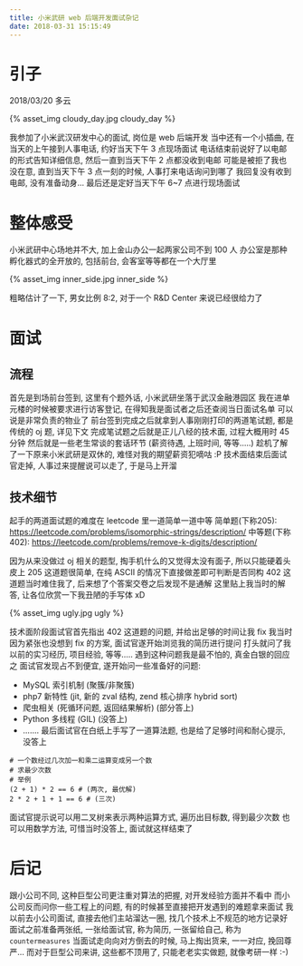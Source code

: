 ```yaml
---
title: 小米武研 web 后端开发面试杂记
date: 2018-03-31 15:15:49
---
```

# 引子

2018/03/20 多云

{% asset_img cloudy_day.jpg cloudy_day %}

我参加了小米武汉研发中心的面试, 岗位是 web 后端开发
当中还有一个小插曲, 在当天的上午接到人事电话, 约好当天下午 3 点现场面试
电话结束前说好了以电邮的形式告知详细信息, 然后一直到当天下午 2 点都没收到电邮
可能是被拒了我也没在意, 直到当天下午 3 点一刻的时候, 人事打来电话询问到哪了
我回复没有收到电邮, 没有准备动身... 最后还是定好当天下午 6~7 点进行现场面试

# 整体感受

小米武研中心场地并不大, 加上金山办公一起两家公司不到 100 人
办公室是那种孵化器式的全开放的, 包括前台, 会客室等等都在一个大厅里

{% asset_img inner_side.jpg inner_side %}

粗略估计了一下, 男女比例 8:2, 对于一个 R&D Center 来说已经很给力了

# 面试

## 流程
首先是到场前台签到, 这里有个题外话, 小米武研坐落于武汉金融港园区
我在进单元楼的时候被要求进行访客登记, 在得知我是面试者之后还查阅当日面试名单
可以说是非常负责的物业了
前台签到完成之后就拿到人事刚刚打印的两道笔试题, 都是传统的 oj 题, 详见下文
完成笔试题之后就是正儿八经的技术面, 过程大概用时 45 分钟
然后就是一些老生常谈的套话环节 (薪资待遇, 上班时间, 等等.....)
趁机了解了一下原来小米武研是双休的, 难怪对我的期望薪资犯嘀咕 :P
技术面结束后面试官走掉, 人事过来提醒说可以走了, 于是马上开溜

## 技术细节
起手的两道面试题的难度在 leetcode 里一道简单一道中等
简单题(下称205): https://leetcode.com/problems/isomorphic-strings/description/
中等题(下称402): https://leetcode.com/problems/remove-k-digits/description/

因为从来没做过 oj 相关的题型, 掏手机什么的又觉得太没有面子, 所以只能硬着头皮上
205 这道题很简单, 在纯 ASCII 的情况下直接做差即可判断是否同构
402 这道题当时难住我了, 后来想了个答案交卷之后发现不是通解
这里贴上我当时的解答, 让各位欣赏一下我丑陋的手写体 xD

{% asset_img ugly.jpg ugly %}

技术面阶段面试官首先指出 402 这道题的问题, 并给出足够的时间让我 fix
我当时因为紧张也没想到 fix 的方案, 面试官遂开始浏览我的简历进行提问
打头就问了我以前的实习经历, 项目经验, 等等.....
遇到这种问题我是最不怕的, 真金白银的回应之
面试官发现占不到便宜, 遂开始问一些准备好的问题:
* MySQL 索引机制 (聚簇/非聚簇)
* php7 新特性 (jit, 新的 zval 结构, zend 核心排序 hybrid sort)
* 爬虫相关 (死循环问题, 返回结果解析) (部分答上)
* Python 多线程 (GIL) (没答上)
* .......
最后面试官在白纸上手写了一道算法题, 也是给了足够时间和耐心提示, 没答上
```
# 一个数经过几次加一和乘二运算变成另一个数
# 求最少次数
# 举例
(2 + 1) * 2 == 6 # (两次, 最优解)
2 * 2 + 1 + 1 == 6 # (三次)
```
面试官提示说可以用二叉树来表示两种运算方式, 遍历出目标数, 得到最少次数
也可以用数学方法, 可惜当时没答上, 面试就这样结束了

# 后记
跟小公司不同, 这种巨型公司更注重对算法的把握, 对开发经验方面并不看中
而小公司反而问你一些工程上的问题, 有的时候甚至直接把开发遇到的难题拿来面试
我以前去小公司面试, 直接去他们主站溜达一圈, 找几个技术上不规范的地方记录好
面试之前准备两张纸, 一张给面试官, 称为简历, 一张留给自己, 称为 `countermeasures`
当面试走向向对方倒去的时候, 马上掏出货来, 一一对应, 挽回尊严...
而对于巨型公司来讲, 这些都不顶用了, 只能老老实实做题, 就像考研一样 :-)

